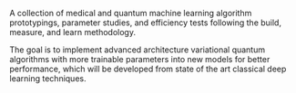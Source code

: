 A collection of medical and quantum machine learning algorithm prototypings, parameter studies, and efficiency tests following the build, measure, and learn methodology.

The goal is to implement advanced architecture variational quantum algorithms with more trainable parameters into new models for better performance, which will be developed from state of the art classical deep learning techniques.
